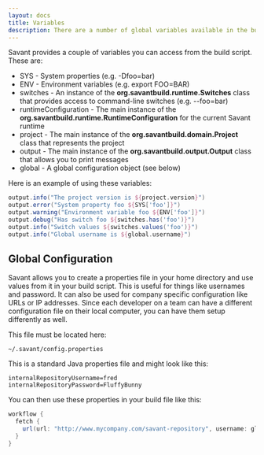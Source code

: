 ```yaml
---
layout: docs
title: Variables
description: There are a number of global variables available in the build file as well as a way to load local variables from properties files. 
---
```


Savant provides a couple of variables you can access from the build script. These are:

* SYS - System properties (e.g. -Dfoo=bar)
* ENV - Environment variables (e.g. export FOO=BAR)
* switches - An instance of the **org.savantbuild.runtime.Switches** class that provides access to command-line switches (e.g. --foo=bar)
* runtimeConfiguration - The main instance of the **org.savantbuild.runtime.RuntimeConfiguration** for the current Savant runtime
* project - The main instance of the **org.savantbuild.domain.Project** class that represents the project
* output - The main instance of the **org.savantbuild.output.Output** class that allows you to print messages
* global - A global configuration object (see below)

Here is an example of using these variables:

~~~~ groovy
output.info("The project version is ${project.version}")
output.error("System property foo ${SYS['foo']}")
output.warning("Environment variable foo ${ENV['foo']}")
output.debug("Has switch foo ${switches.has('foo')}")
output.info("Switch values ${switches.values('foo')}")
output.info("Global username is ${global.username}")
~~~~ 

## Global Configuration

Savant allows you to create a properties file in your home directory and use values from it in your build script. This is useful for things like usernames and password. It can also be used for company specific configuration like URLs or IP addresses. Since each developer on a team can have a different configuration file on their local computer, you can have them setup differently as well.

This file must be located here:

~~~~ 
~/.savant/config.properties
~~~~ 

This is a standard Java properties file and might look like this:

~~~~ properties
internalRepositoryUsername=fred
internalRepositoryPassword=FluffyBunny
~~~~ 

You can then use these properties in your build file like this:

~~~~ groovy
workflow {
  fetch {
    url(url: "http://www.mycompany.com/savant-repository", username: global.internalRepositoryUsername, password: global.internalRepositoryPassword)
  }
}
~~~~ 